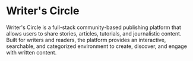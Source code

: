 # Writer's Circle

 Writer's Circle is a full-stack community-based publishing platform that allows users to share stories, articles, tutorials, 
 and journalistic content. Built for writers and readers, the platform provides an interactive, 
 searchable, and categorized environment to create, discover, and engage with written content.
